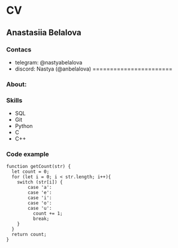 # CV
## Anastasiia Belalova
### Contacs
* telegram: @nastyabelalova
* discord: Nastya (@anbelalova)
=======================
### About:

### Skills
* SQL
* Git
* Python
* C
* C++

### Code example
```
function getCount(str) {
  let count = 0;
  for (let i = 0; i < str.length; i++){
    switch (str[i]) {
        case 'a':
        case 'e':
        case 'i':
        case 'o':
        case 'u':
          count += 1;
          break;
    }
  }
  return count;
}
```